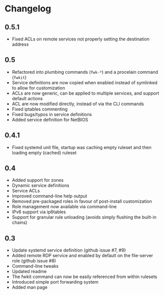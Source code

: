 Changelog
=========

0.5.1
-----

* Fixed ACLs on remote services not properly setting the destination address

0.5
---

* Refactored into plumbing commands (`fwk-*`) and a procelain command (`fwkit`)
* Service definitions are now copied when enabled instead of symlinked to allow for customization
* ACLs are now generic, can be applied to multiple services, and support default actions
* ACL are now modified directly, instead of via the CLI commands
* Fixed iptables commenting
* Fixed bugs/typos in service definitions
* Added service definition for NetBIOS

0.4.1
-----

* Fixed systemd unit file, startup was caching empty ruleset and then loading empty (cached) ruleset

0.4
---

* Added support for zones
* Dynamic service definitions
* Service ACLs
* Improved command-line help output
* Removed pre-packaged roles in favour of post-install customization
* Role management now available via command-line
* IPv6 support via ip6tables
* Support for granular rule unloading (avoids simply flushing the built-in chains)

0.3
---

* Update systemd service definition (github issue #7, #9)
* Added remote RDP service and enabled by default on the file-server role (github issue #8)
* Command-line tweaks
* Updated readme
* The fwkit command can now be easily referenced from within rulesets
* Introduced simple port forwarding system
* Added man page
